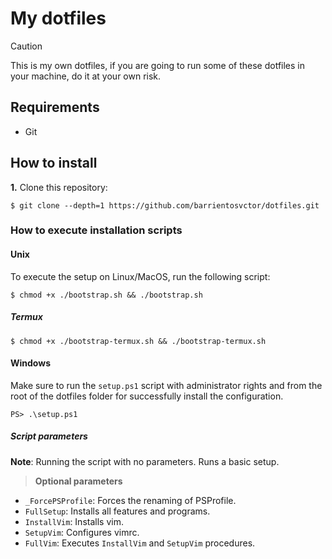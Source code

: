# My dotfiles

> [!CAUTION]
> This is my own dotfiles, if you are going to run some of these dotfiles in your machine, do it at your own risk.

## Requirements

- Git

## How to install

**1.** Clone this repository:

```shell
$ git clone --depth=1 https://github.com/barrientosvctor/dotfiles.git
```

### How to execute installation scripts

#### Unix

To execute the setup on Linux/MacOS, run the following script:

```shell
$ chmod +x ./bootstrap.sh && ./bootstrap.sh
```

##### Termux

```shell
$ chmod +x ./bootstrap-termux.sh && ./bootstrap-termux.sh
```

#### Windows

Make sure to run the `setup.ps1` script with administrator rights and from the root of the dotfiles folder for successfully install the configuration.

```shell
PS> .\setup.ps1
```

##### Script parameters

**Note**: Running the script with no parameters. Runs a basic setup.

> **Optional parameters**

- `_ForcePSProfile`: Forces the renaming of PSProfile.
- `FullSetup`: Installs all features and programs.
- `InstallVim`: Installs vim.
- `SetupVim`: Configures vimrc.
- `FullVim`: Executes `InstallVim` and `SetupVim` procedures.
